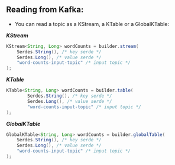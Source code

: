 ## Reading from Kafka: 

- You can read a topic as a KStream, a KTable or a GlobalKTable: 

***KStream***
```java
KStream<String, Long> wordCounts = builder.stream(
    Serdes.String(), /* key serde */
    Serdes.Long(), /* value serde */
    "word-counts-input-topic" /* input topic */    
);
```

***KTable***
```java
KTable<String, Long> wordCounts = builder.table(
        Serdes.String(), /* key serde */
        Serdes.Long(), /* value serde */
        "word-counts-input-topic" /* input topic */
);
```

***GlobalKTable***
```java
GlobalKTable<String, Long> wordCounts = builder.globalTable(
    Serdes.String(), /* key serde */
    Serdes.Long(), /* value serde */
    "word-counts-input-topic" /* input topic */
);
```